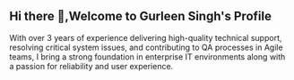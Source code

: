 ## Hi there 👋,Welcome to Gurleen Singh's Profile

With over 3 years of experience delivering high-quality technical support, resolving critical system issues, and contributing to QA processes in Agile teams, I bring a strong foundation in enterprise IT environments along with a passion for reliability and user experience.
<!--
**GurleenSingh222/GurleenSingh222** is a ✨ _special_ ✨ repository because its `README.md` (this file) appears on your GitHub profile.

Here are some ideas to get you started:

- 🔭 I’m currently working on ...
- 🌱 I’m currently learning ... efficient QA processes
- 👯 I’m looking to collaborate on ...
- 🤔 I’m looking for help with ...
- 💬 Ask me about ... testing frameworks
- 📫 How to reach me: ...
- 😄 Pronouns: ...
- ⚡ Fun fact: ...
-->
